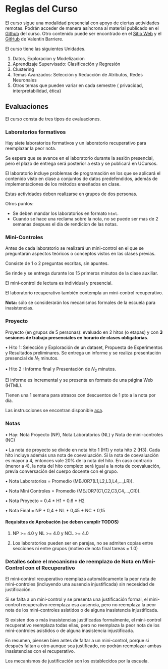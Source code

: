# Reglas del Curso

El curso sigue una modalidad presencial con apoyo de ciertas actividades remotas. Podrán acceder de manera asíncrona al material publicado en el [Github](https://github.com/dccuchile/CC5206/) del curso. Otro contenido puede ser encontrado en el [Sitio Web](https://valbarriere.github.io/minerias/) y el [GitHub](https://github.com/valbarriere/CC5205-Mineria-Datos-Content) de Valentin Barriere.

El curso tiene las siguientes Unidades.

1. Datos, Exploracion y Modelizacion
2. Aprendizaje Supervisado: Clasificación y Regresión
3. Clustering
4. Temas Avanzados: Selección y Reducción de Atributos, Redes Neuronales
5. Otros temas que pueden variar en cada semestre ( privacidad, interpretabilidad, ética)

## Evaluaciones

El curso consta de tres tipos de evaluaciones.

### Laboratorios formativos
Hay siete laboratorios formativos y un laboratorio recuperativo para reemplazar la peor nota.

Se espera que se avance en el laboratorio durante la sesión presencial, pero el plazo de entrega será posterior a esta y se publicará en UCursos.

El laboratorio incluye problemas de programación en los que se aplicará el contenido visto en clase a conjuntos de datos predefendidos, además de implementaciones de los métodos enseñados en clase.

Estas actividades deben realizarse en grupos de dos personas.

Otros puntos: 
* Se deben mandar los laboratorios en formato `html`. 
* Cuando se hace una reclama sobre la nota, no se puede ser mas de 2 semanas despues el dia de rendicion de las notas. 

### Mini-Controles

Antes de cada laboratorio se realizará un mini-control en el que se preguntarán aspectos teóricos o conceptos vistos en las clases previas.

Consiste de 1 o 2 preguntas escritas, sin apuntes.

Se rinde y se entrega durante los 15 primeros minutos de la clase auxiliar.

El mini-control de lectura es individual y presencial.

El laboratorio recuperativo también contempla un mini-control recuperativo.

**Nota:** sólo se considerarán los mecanismos formales de la escuela para inasistencias.

### Proyecto

Proyecto (en grupos de 5 personas): evaluado en 2 hitos (o etapas) y con **3 sesiones de trabajo presenciales en horario de clases obligatorias**.

• Hito 1:  Selección y Exploración de un dataset, Propuesta de Experimentos y Resultados preliminares.  Se entrega un informe y se realiza presentación presencial de $N_1$ minutos.

• Hito 2 : Informe final y Presentación de $N_2$ minutos.

El informe es incremental y se presenta en formato de una página Web (HTML).

Tienen una 1 semana para atrasos con descuentos de 1 pto a la nota por día.

Las instrucciones se encontran disponible [aca](https://docs.google.com/document/d/1yg9Z5t9pdo4U67vV_goYncqiK3hzCZGF/edit?usp=sharing&ouid=112762351735054867590&rtpof=true&sd=true). 

### Notas

• Hay: Nota Proyecto (NP), Nota Laboratorios (NL) y Nota de mini-controles (NC)

• La nota de proyecto se divide en nota hito 1 (H1) y nota hito 2 (H3). Cada hito incluye además una nota de coevaluación. Si la nota de coevaluación es mayor a 4, entonces vale 20% de la nota del hito. En caso contrario (menor a 4), la nota del hito completo será igual a la nota de coevaluación, previa conversación del cuerpo docente con el grupo.

• Nota Laboratorios = Promedio (MEJOR7(L1,L2,L3,L4,...,LR)).

• Nota Mini Controles = Promedio (MEJOR7(C1,C2,C3,C4,...,CR)).

• Nota Proyecto = 0.4 \* H1 + 0.6 \* H2 

• Nota Final = NP \* 0,4 + NL \* 0,45 + NC \* 0,15

#### Requisitos de Aprobación (se deben cumplir TODOS)

1. NP >= 4.0 y NL >= 4.0 y NCL >= 4.0

2. Los laboratorios pueden ser en parejas, no se admiten copias entre secciones ni entre grupos (motivo de nota final tareas = 1.0)

### Detalles sobre el mecanismo de reemplazo de Nota en Mini-Control con el Recuperativo

El mini-control recuperativo reemplaza automáticamente la peor nota de mini-controles (incluyendo una ausencia injustificada) sin necesidad de justificación.

Si se falta a un mini-control y se presenta una justificación formal, el mini-control recuperativo reemplaza esa ausencia, pero no reemplaza la peor nota de los mini-controles asistidos o de alguna inasistencia injustificada.

Si existen dos o más inasistencias justificadas formalmente, el mini-control recuperativo reemplaza todas ellas, pero no reemplaza la peor nota de los mini-controles asistidos o de alguna inasistencia injustificada.

En resumen, piensen bien antes de faltar a un mini-control, porque si después faltan a otro aunque sea justificado, no podrán reemplazar ambas inasistencias con el recuperativo.

Los mecanismos de justificación son los establecidos por la escuela.
